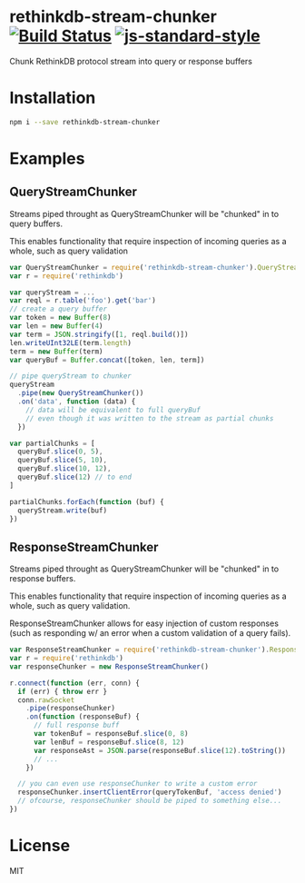 # rethinkdb-stream-chunker [![Build Status](https://travis-ci.org/tjmehta/rethinkdb-stream-chunker.svg)](https://travis-ci.org/tjmehta/rethinkdb-stream-chunker) [![js-standard-style](https://img.shields.io/badge/code%20style-standard-brightgreen.svg?style=flat)](http://standardjs.com/)
Chunk RethinkDB protocol stream into query or response buffers

# Installation
```bash
npm i --save rethinkdb-stream-chunker
```

# Examples

## QueryStreamChunker
Streams piped throught as QueryStreamChunker will be "chunked" in to query buffers.

This enables functionality that require inspection of incoming queries as a whole, such as query validation

```js
var QueryStreamChunker = require('rethinkdb-stream-chunker').QueryStreamChunker
var r = require('rethinkdb')

var queryStream = ...
var reql = r.table('foo').get('bar')
// create a query buffer
var token = new Buffer(8)
var len = new Buffer(4)
var term = JSON.stringify([1, reql.build()])
len.writeUInt32LE(term.length)
term = new Buffer(term)
var queryBuf = Buffer.concat([token, len, term])

// pipe queryStream to chunker
queryStream
  .pipe(new QueryStreamChunker())
  .on('data', function (data) {
    // data will be equivalent to full queryBuf
    // even though it was written to the stream as partial chunks
  })

var partialChunks = [
  queryBuf.slice(0, 5),
  queryBuf.slice(5, 10),
  queryBuf.slice(10, 12),
  queryBuf.slice(12) // to end
]

partialChunks.forEach(function (buf) {
  queryStream.write(buf)
})
```

## ResponseStreamChunker
Streams piped throught as QueryStreamChunker will be "chunked" in to response buffers.

This enables functionality that require inspection of incoming queries as a whole, such as query validation.

ResponseStreamChunker allows for easy injection of custom responses (such as responding w/ an error when a custom validation of a query fails).

```js
var ResponseStreamChunker = require('rethinkdb-stream-chunker').ResponseStreamChunker
var r = require('rethinkdb')
var responseChunker = new ResponseStreamChunker()

r.connect(function (err, conn) {
  if (err) { throw err }
  conn.rawSocket
    .pipe(responseChunker)
    .on(function (responseBuf) {
      // full response buff
      var tokenBuf = responseBuf.slice(0, 8)
      var lenBuf = responseBuf.slice(8, 12)
      var responseAst = JSON.parse(responseBuf.slice(12).toString())
      // ...
    })

  // you can even use responseChunker to write a custom error
  responseChunker.insertClientError(queryTokenBuf, 'access denied')
  // ofcourse, responseChunker should be piped to something else...
})
```

# License
MIT